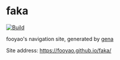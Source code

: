 # faka

[![Build](https://github.com/Fooyao/faka/actions/workflows/generate.yml/badge.svg)](https://github.com/Fooyao/faka/actions/workflows/generate.yml)

fooyao's navigation site, generated by [gena](https://github.com/x1ah/gena)

Site address: https://fooyao.github.io/faka/